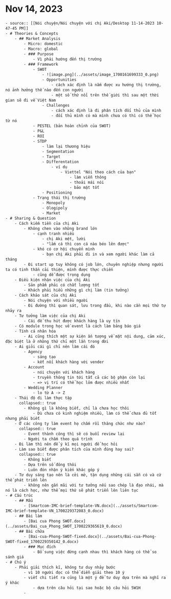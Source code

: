 # Nov 14, 2023
	- source:: [[Nói chuyện/Nói chuyện với chị Aki/Desktop 11-14-2023 10-47-45 PM]]
	- # Theories & Concepts
		- ## Market Analysis
			- Micro: domestic
			- Macro: global
			- ### Purpose
				- Vì phải hướng đến thị trường
			- ### Framework
				- SWOT
					- ![image.png](../assets/image_1700161699333_0.png)
					- Opportunities
						- cách xác định là nắm được xu hướng thị trường, nó ảnh hưởng thế nào đến con người
						- một số thứ nổi trên thế giới thì sau một thời gian sẽ đi về Việt Nam
					- Challenges
						- cách xác định là đi phân tích đối thủ của mình
						- đối thủ mình có mà mình chưa có thì có thể học từ nó
				- PESTEL (bản hoàn chỉnh của SWOT)
				- P&L
				- ROI
				- STDP
					- làm lại thương hiệu
					- Segmentation
					- Target
					- Differentation
						- ví dụ
							- Viettel "Nói theo cách của bạn"
								- làm viễn thông
								- thoải mái nói
								- bảo mật tốt
					- Positioning
				- Trạng thái thị trường
					- Monopoly
					- Ologipoly
					- Market
	- # Sharing & Question
		- Cách kiếm tiền của chị Aki
			- Không chen vào những brand lớn
				- cạnh tranh nhiều
					- chị Aki mệt, lười
					- "lắm cá thì con cá nào béo lên được"
				- khó có cơ hội chuyển mình
					- bạn chị Aki phải đi in và xem người khác làm cả tháng
			- Đi start up tuy không có job lớn, chuyên nghiệp nhưng người ta có tinh thần cải thiện, mình được thực chiến
				- cũng dễ được trọng dụng
		- Điều kiện nhận việc của chị Aki
			- Sản phẩm phải có chất lượng tốt
			- Khách phải hiểu những gì chị làm (tin tưởng)
		- Cách khảo sát của chị Aki
			- Nói chuyện với nhiều người
			- Đi đường thì quan sát, lưu trong đầu, khi nào cần mọi thứ tự nhảy ra
		- Tư tưởng làm việc của chị Aki
			- Cái để thu hút được khách hàng là uy tín
		- Có module trong học về event là cách làm bảng báo giá
		- Tính cá nhân hóa
			- Ai cũng thích một sự kiện ấn tượng về mặt nội dung, cảm xúc, đặc biệt là ở những thứ chỉ một lần trong đời
		- Ai giỏi cái gì chỉ nên làm cái đó
			- Agency
				- sáng tạo
				- kết nối khách hàng với vender
			- Account
				- nói chuyện với khách hàng
				- truyền thông tin tới tất cả các bộ phận còn lại
				- => vị trí có thể học lỏm được nhiều nhất
			- Wedding Planner
				- lo từ A -> Z
		- Thái độ đi làm thực tập
		  collapsed:: true
			- Không gì là không biết, chỉ là chưa học thôi
				- Dù chưa có kinh nghiệm nhiều, làm có thể chưa đủ tốt nhưng phải biết
		- Ở các công ty làm event họ chấm rồi thăng chức như nào?
		  collapsed:: true
			- Event thành công thì sẽ có buổi review lại
			- Người ta chấm theo quá trình
		- Đi làm thì nên để ý kĩ mọi người để học hỏi
		- Làm sao biết được phân tích của mình đúng hay sai?
		  collapsed:: true
			- Không biết
			- Dựa trên số đông thôi
			- Luôn đón nhận ý kiến khác góp ý
		- Tư duy sáng tạo nên là cởi mở, tận dụng những cái sẵn có và cứ thế phát triển lên
			- không nên gắn mãi với tư tưởng nếu sao chép là đạo nhái, mà nó là cách học, như thế mọi thứ sẽ phát triển lên liên tục
	- # Cấu trúc
		- ## Mẫu
			- [Smartcom-IMC-brief-template-VN.docx](../assets/Smartcom-IMC-brief-template-VN_1700229372083_0.docx)
		- ## Bài làm
			- [Bai cua Phong SWOT.docx](../assets/Bai_cua_Phong_SWOT_1700229365619_0.docx)
		- ## Bài chữa
			- [Bai-cua-Phong-SWOT-fixed.docx](../assets/Bai-cua-Phong-SWOT-fixed_1700229350142_0.docx)
			- ### Mục đích
				- Bổ sung việc đứng cạnh nhau thì khách hàng có thể so sánh giá
	- # Chú ý
		- Phải giải thích kĩ, không tư duy nhảy bước
			- vì 10 người đọc có thể diễn giải theo 10 ý
			- viết chi tiết ra cũng là một ý để tư duy dựa trên mà nghĩ ra ý khác
				- dựa trên câu hỏi tại sao hoặc bộ câu hỏi 5W1H
			-